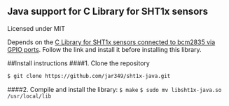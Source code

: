 Java support for C Library for SHT1x sensors
--
Licensed under MIT

Depends on the [C Library for SHT1x sensors connected to bcm2835 via GPIO ports](https://github.com/jar349/sht1x).  Follow the link and install it before installing this library.

##Install instructions
####1.  Clone the repository
```bash
$ git clone https://github.com/jar349/sht1x-java.git
```
####2. Compile and install the library: 
`$ make`
`$ sudo mv libsht1x-java.so /usr/local/lib`

